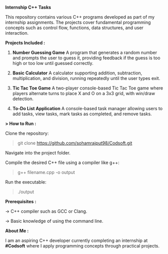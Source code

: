 **Internship C++ Tasks**

This repository contains various C++ programs developed as part of my internship assignments. The projects cover fundamental programming concepts such as control flow, functions, data structures, and user interaction.

**Projects Included :**
1) **Number Guessing Game**
A program that generates a random number and prompts the user to guess it, providing feedback if the guess is too high or too low until guessed correctly.

2) **Basic Calculator**
A calculator supporting addition, subtraction, multiplication, and division, running repeatedly until the user types exit.

3) **Tic Tac Toe Game**
A two-player console-based Tic Tac Toe game where players alternate turns to place X and O on a 3x3 grid, with win/draw detection.

4) **To-Do List Application**
A console-based task manager allowing users to add tasks, view tasks, mark tasks as completed, and remove tasks.

**> How to Run :**

Clone the repository:

> git clone https://github.com/sohamrajput98/Codsoft.git

Navigate into the project folder.

Compile the desired C++ file using a compiler like g++:
> g++ filename.cpp -o output

Run the executable:
> ./output

**Prerequisites :**

-> C++ compiler such as GCC or Clang.

-> Basic knowledge of using the command line.

**About Me :**

I am an aspiring C++ developer currently completing an internship at **#Codsoft** where I apply programming concepts through practical projects.
